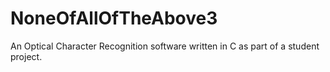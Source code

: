 # NoneOfAllOfTheAbove3
An Optical Character Recognition software written in C as part of a student project.
